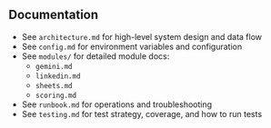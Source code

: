 ## Documentation

- See `architecture.md` for high-level system design and data flow
- See `config.md` for environment variables and configuration
- See `modules/` for detailed module docs:
  - `gemini.md`
  - `linkedin.md`
  - `sheets.md`
  - `scoring.md`
- See `runbook.md` for operations and troubleshooting
- See `testing.md` for test strategy, coverage, and how to run tests


